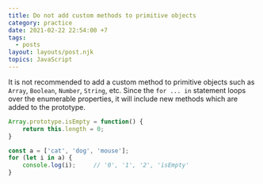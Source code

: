 ```yaml
---
title: Do not add custom methods to primitive objects
category: practice
date: 2021-02-22 22:54:00 +7
tags:
  - posts
layout: layouts/post.njk
topics: JavaScript
---
```


It is not recommended to add a custom method to primitive objects such as `Array`, `Boolean`, `Number`, `String`, etc.
Since the `for ... in` statement loops over the enumerable properties, it will include new methods which are added to the prototype.

```js
Array.prototype.isEmpty = function() { 
    return this.length = 0;
}

const a = ['cat', 'dog', 'mouse'];
for (let i in a) {
    console.log(i);     // '0', '1', '2', 'isEmpty'
}
```